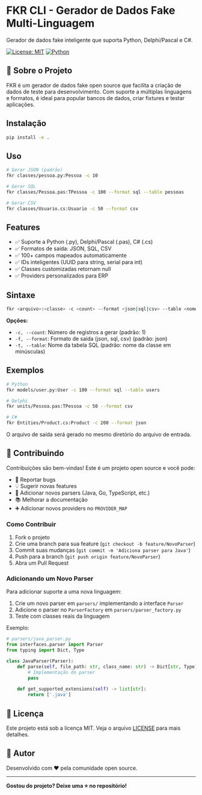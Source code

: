 # FKR CLI - Gerador de Dados Fake Multi-Linguagem

Gerador de dados fake inteligente que suporta Python, Delphi/Pascal e C#.

[![License: MIT](https://img.shields.io/badge/License-MIT-yellow.svg)](https://opensource.org/licenses/MIT)
[![Python](https://img.shields.io/badge/python-3.7+-blue.svg)](https://www.python.org/downloads/)

## 📝 Sobre o Projeto

FKR é um gerador de dados fake open source que facilita a criação de dados de teste para desenvolvimento. Com suporte a múltiplas linguagens e formatos, é ideal para popular bancos de dados, criar fixtures e testar aplicações.

## Instalação

```bash
pip install -e .
```

## Uso

```bash
# Gerar JSON (padrão)
fkr classes/pessoa.py:Pessoa -c 10

# Gerar SQL
fkr classes/Pessoa.pas:TPessoa -c 100 --format sql --table pessoas

# Gerar CSV
fkr classes/Usuario.cs:Usuario -c 50 --format csv
```

## Features

- ✅ Suporte a Python (.py), Delphi/Pascal (.pas), C# (.cs)
- ✅ Formatos de saída: JSON, SQL, CSV
- ✅ 100+ campos mapeados automaticamente
- ✅ IDs inteligentes (UUID para string, serial para int)
- ✅ Classes customizadas retornam null
- ✅ Providers personalizados para ERP

## Sintaxe

```bash
fkr <arquivo>:<classe> -c <count> --format <json|sql|csv> --table <nome>
```

**Opções:**
- `-c, --count`: Número de registros a gerar (padrão: 1)
- `-f, --format`: Formato de saída (json, sql, csv) (padrão: json)
- `-t, --table`: Nome da tabela SQL (padrão: nome da classe em minúsculas)

## Exemplos

```bash
# Python
fkr models/user.py:User -c 100 --format sql --table users

# Delphi
fkr units/Pessoa.pas:TPessoa -c 50 --format csv

# C#
fkr Entities/Product.cs:Product -c 200 --format json
```

O arquivo de saída será gerado no mesmo diretório do arquivo de entrada.

## 🤝 Contribuindo

Contribuições são bem-vindas! Este é um projeto open source e você pode:

- 🐛 Reportar bugs
- 💡 Sugerir novas features
- 🔧 Adicionar novos parsers (Java, Go, TypeScript, etc.)
- 📚 Melhorar a documentação
- ➕ Adicionar novos providers no `PROVIDER_MAP`

### Como Contribuir

1. Fork o projeto
2. Crie uma branch para sua feature (`git checkout -b feature/NovoParser`)
3. Commit suas mudanças (`git commit -m 'Adiciona parser para Java'`)
4. Push para a branch (`git push origin feature/NovoParser`)
5. Abra um Pull Request

### Adicionando um Novo Parser

Para adicionar suporte a uma nova linguagem:

1. Crie um novo parser em `parsers/` implementando a interface `Parser`
2. Adicione o parser no `ParserFactory` em `parsers/parser_factory.py`
3. Teste com classes reais da linguagem

Exemplo:

```python
# parsers/java_parser.py
from interfaces.parser import Parser
from typing import Dict, Type

class JavaParser(Parser):
    def parse(self, file_path: str, class_name: str) -> Dict[str, Type]:
        # Implementação do parser
        pass
    
    def get_supported_extensions(self) -> list[str]:
        return ['.java']
```

## 📄 Licença

Este projeto está sob a licença MIT. Veja o arquivo [LICENSE](LICENSE) para mais detalhes.

## 🌟 Autor

Desenvolvido com ❤️ pela comunidade open source.

---

**Gostou do projeto? Deixe uma ⭐ no repositório!**

